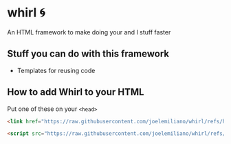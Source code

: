 # whirl 🌀
An HTML framework to make doing your and I stuff faster

## Stuff you can do with this framework
* Templates for reusing code

## How to add Whirl to your HTML
Put one of these on your ``<head>``

```html
<link href="https://raw.githubusercontent.com/joelemiliano/whirl/refs/heads/main/whirl.js" rel="stylesheet" crossorigin="anonymous">
```

```html
<script src="https://raw.githubusercontent.com/joelemiliano/whirl/refs/heads/main/whirl.js" crossorigin="anonymous"></script>
```
